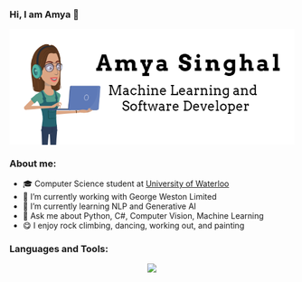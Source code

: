 ### Hi, I am Amya 👋


<div align = "center">
  <img align="center" src= "https://github.com/amya-singhal/amya-singhal/blob/main/Capture.PNG" />
 </div>
 <div align = "center"> 
</div>

### About me:
- 🎓 Computer Science student at [University of Waterloo](https://cs.uwaterloo.ca/about)
- 🔭 I’m currently working with George Weston Limited
- 🌱 I’m currently learning NLP and Generative AI
- 💬 Ask me about Python, C#, Computer Vision, Machine Learning
- 😋 I enjoy rock climbing, dancing, working out, and painting

### Languages and Tools:
<p align="center">
  <a href="https://skillicons.dev">
    <img src="https://skillicons.dev/icons?i=python,c#,java,react,r,mysql,androidstudio,figma,bash,github,js,html,css,mongodb,vscode" />
  </a>
</p>
